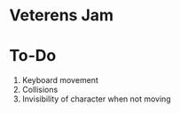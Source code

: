 # Veterens Jam

# To-Do
1. Keyboard movement
2. Collisions
3. Invisibility of character when not moving
